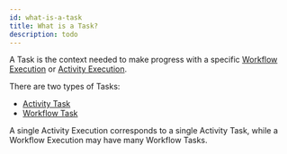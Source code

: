 ```yaml
---
id: what-is-a-task
title: What is a Task?
description: todo
---
```


A Task is the context needed to make progress with a specific [Workflow Execution](/docs/content/what-is-a-workflow-execution) or [Activity Execution](/docs/content/what-is-an-activity-execution).

There are two types of Tasks:
- [Activity Task](/docs/content/what-is-an-activity-task)
- [Workflow Task](/docs/content/what-is-a-workflow-task)

A single Activity Execution corresponds to a single Activity Task, while a Workflow Execution may have many Workflow Tasks.
